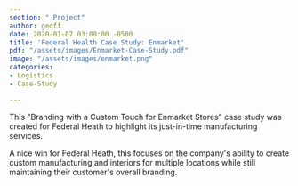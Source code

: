 ```yaml
---
section: " Project"
author: geoff
date: 2020-01-07 03:00:00 -0500
title: 'Federal Health Case Study: Enmarket'
pdf: "/assets/images/Enmarket-Case-Study.pdf"
image: "/assets/images/enmarket.png"
categories:
- Logistics
- Case-Study

---
```

This "Branding with a Custom Touch for Enmarket Stores" case study was created for Federal Heath to highlight its just-in-time manufacturing services.

A nice win for Federal Heath, this focuses on the company's ability to create custom manufacturing and interiors for multiple locations while still maintaining their customer's overall branding.

